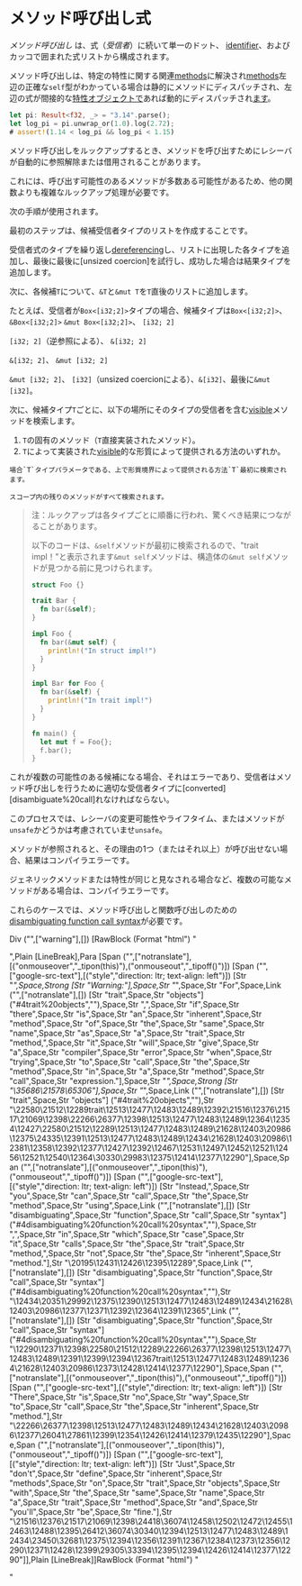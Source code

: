 # <!--Method-call expressions--> メソッド呼び出し式

<!--A  _method call_  consists of an expression (the *receiver*) followed by a single dot, an [identifier], and a parenthesized expression-list.-->
 _メソッド呼び出し_ は、式（*受信者*）に続いて単一のドット、 [identifier]、およびカッコで囲まれた式リストから構成されます。
<!--Method calls are resolved to associated [methods] on specific traits, either statically dispatching to a method if the exact `self` -type of the left-hand-side is known, or dynamically dispatching if the left-hand-side expression is an indirect [trait object](types.html#trait-objects).-->
メソッド呼び出しは、特定の特性に関する関連[methods]に解決され[methods]左辺の正確な`self`型がわかっている場合は静的にメソッドにディスパッチされ、左辺の式が間接的な[特性オブジェクトで](types.html#trait-objects)あれば動的にディスパッチされ[ます](types.html#trait-objects)。

```rust
let pi: Result<f32, _> = "3.14".parse();
let log_pi = pi.unwrap_or(1.0).log(2.72);
# assert!(1.14 < log_pi && log_pi < 1.15)
```

<!--When looking up a method call, the receiver may be automatically dereferenced or borrowed in order to call a method.-->
メソッド呼び出しをルックアップするとき、メソッドを呼び出すためにレシーバが自動的に参照解除または借用されることがあります。
<!--This requires a more complex lookup process than for other functions, since there may be a number of possible methods to call.-->
これには、呼び出す可能性のあるメソッドが多数ある可能性があるため、他の関数よりも複雑なルックアップ処理が必要です。
<!--The following procedure is used:-->
次の手順が使用されます。

<!--The first step is to build a list of candidate receiver types.-->
最初のステップは、候補受信者タイプのリストを作成することです。
<!--Obtain these by repeatedly [dereferencing][dereference] the receiver expression's type, adding each type encountered to the list, then finally attempting an [unsized coercion] at the end, and adding the result type if that is successful.-->
受信者式のタイプを繰り返し[dereferencing][dereference]し、リストに出現した各タイプを追加し、最後に最後に[unsized coercion]を試行し、成功した場合は結果タイプを追加します。
<!--Then, for each candidate `T`, add `&T` and `&mut T` to the list immediately after `T`.-->
次に、各候補`T`について、`&T`と`&mut T`を`T`直後のリストに追加します。

<!--For instance, if the receiver has type `Box<[i32;2]>`, then the candidate types will be `Box<[i32;2]>`, `&Box<[i32;2]>`, `&mut Box<[i32;2]>`, `[i32; 2]`-->
たとえば、受信者が`Box<[i32;2]>`タイプの場合、候補タイプは`Box<[i32;2]>`、 `&Box<[i32;2]>` `&mut Box<[i32;2]>`、 `[i32; 2]`
<!--`[i32; 2]` (by dereferencing), `&[i32; 2]`-->
`[i32; 2]`（逆参照による）、 `&[i32; 2]`
<!--`&[i32; 2]`, `&mut [i32; 2]`-->
`&[i32; 2]`、 `&mut [i32; 2]`
<!--`&mut [i32; 2]`, `[i32]` (by unsized coercion), `&[i32]`, and finally `&mut [i32]`.-->
`&mut [i32; 2]`、 `[i32]`（unsized coercionによる）、`&[i32]`、最後に`&mut [i32]`。

<!--Then, for each candidate type `T`, search for a [visible] method with a receiver of that type in the following places:-->
次に、候補タイプ`T`ごとに、以下の場所にそのタイプの受信者を含む[visible]メソッドを検索します。

1. <!--`T` 's inherent methods (methods implemented directly on `T`).-->
    `T`の固有のメソッド（`T`直接実装されたメソッド）。
1. <!--Any of the methods provided by a [visible] trait implemented by `T`.-->
    `T`によって実装された[visible]的な形質によって提供される方法のいずれか。
<!--If `T` is a type parameter, methods provided by trait bounds on `T` are looked up first.-->
    場合`T`タイプパラメータである、上で形質境界によって提供される方法`T`最初に検索されます。
<!--Then all remaining methods in scope are looked up.-->
    スコープ内の残りのメソッドがすべて検索されます。

> <!--Note: the lookup is done for each type in order, which can occasionally lead to surprising results.-->
> 注：ルックアップは各タイプごとに順番に行われ、驚くべき結果につながることがあります。
> <!--The below code will print "In trait impl!", because `&self` methods are looked up first, the trait method is found before the struct's `&mut self` method is found.-->
> 以下のコードは、`&self`メソッドが最初に検索されるので、"trait impl！"と表示されます`&mut self`メソッドは、構造体の`&mut self`メソッドが見つかる前に見つけられます。
> 
> ```rust
> struct Foo {}
> 
> trait Bar {
>   fn bar(&self);
> }
> 
> impl Foo {
>   fn bar(&mut self) {
>     println!("In struct impl!")
>   }
> }
> 
> impl Bar for Foo {
>   fn bar(&self) {
>     println!("In trait impl!")
>   }
> }
> 
> fn main() {
>   let mut f = Foo{};
>   f.bar();
> }
> ```

<!--If this results in multiple possible candidates, then it is an error, and the receiver must be [converted][disambiguate%20call] to an appropriate receiver type to make the method call.-->
これが複数の可能性のある候補になる場合、それはエラーであり、受信者はメソッド呼び出しを行うために適切な受信者タイプに[converted][disambiguate%20call]れなければならない。

<!--This process does not take into account the mutability or lifetime of the receiver, or whether a method is `unsafe`.-->
このプロセスでは、レシーバの変更可能性やライフタイム、またはメソッドが`unsafe`かどうかは考慮されていませ`unsafe`。
<!--Once a method is looked up, if it can't be called for one (or more) of those reasons, the result is a compiler error.-->
メソッドが参照されると、その理由の1つ（またはそれ以上）が呼び出せない場合、結果はコンパイラエラーです。

<!--If a step is reached where there is more than one possible method, such as where generic methods or traits are considered the same, then it is a compiler error.-->
ジェネリックメソッドまたは特性が同じと見なされる場合など、複数の可能なメソッドがある場合は、コンパイラエラーです。
<!--These cases require a [disambiguating function call syntax] for method and function invocation.-->
これらのケースでは、メソッド呼び出しと関数呼び出しのための[disambiguating function call syntax]が必要です。

Div ("",["warning"],[]) [RawBlock (Format "html") "</p>",Plain [LineBreak],Para [Span ("",["notranslate"],[("onmouseover","_tipon(this)"),("onmouseout","_tipoff()")]) [Span ("",["google-src-text"],[("style","direction: ltr; text-align: left")]) [Str "*",Space,Strong [Str "Warning:"],Space,Str "*",Space,Str "For",Space,Link ("",["notranslate"],[]) [Str "trait",Space,Str "objects"] ("#4trait%20objects",""),Space,Str ",",Space,Str "if",Space,Str "there",Space,Str "is",Space,Str "an",Space,Str "inherent",Space,Str "method",Space,Str "of",Space,Str "the",Space,Str "same",Space,Str "name",Space,Str "as",Space,Str "a",Space,Str "trait",Space,Str "method,",Space,Str "it",Space,Str "will",Space,Str "give",Space,Str "a",Space,Str "compiler",Space,Str "error",Space,Str "when",Space,Str "trying",Space,Str "to",Space,Str "call",Space,Str "the",Space,Str "method",Space,Str "in",Space,Str "a",Space,Str "method",Space,Str "call",Space,Str "expression."],Space,Str "*",Space,Strong [Str "\35686\21578\65306"],Space,Str "*",Space,Link ("",["notranslate"],[]) [Str "trait",Space,Str "objects"] ("#4trait%20objects",""),Str "\22580\21512\12289trait\12513\12477\12483\12489\12392\21516\12376\21517\21069\12398\22266\26377\12398\12513\12477\12483\12489\12364\12354\12427\22580\21512\12289\12513\12477\12483\12489\21628\12403\20986\12375\24335\12391\12513\12477\12483\12489\12434\21628\12403\20986\12381\12358\12392\12377\12427\12392\12467\12531\12497\12452\12521\12456\12521\12540\12364\30330\29983\12375\12414\12377\12290"],Space,Span ("",["notranslate"],[("onmouseover","_tipon(this)"),("onmouseout","_tipoff()")]) [Span ("",["google-src-text"],[("style","direction: ltr; text-align: left")]) [Str "Instead,",Space,Str "you",Space,Str "can",Space,Str "call",Space,Str "the",Space,Str "method",Space,Str "using",Space,Link ("",["notranslate"],[]) [Str "disambiguating",Space,Str "function",Space,Str "call",Space,Str "syntax"] ("#4disambiguating%20function%20call%20syntax",""),Space,Str ",",Space,Str "in",Space,Str "which",Space,Str "case",Space,Str "it",Space,Str "calls",Space,Str "the",Space,Str "trait",Space,Str "method,",Space,Str "not",Space,Str "the",Space,Str "inherent",Space,Str "method."],Str "\20195\12431\12426\12395\12289",Space,Link ("",["notranslate"],[]) [Str "disambiguating",Space,Str "function",Space,Str "call",Space,Str "syntax"] ("#4disambiguating%20function%20call%20syntax",""),Str "\12434\20351\29992\12375\12390\12513\12477\12483\12489\12434\21628\12403\20986\12377\12371\12392\12364\12391\12365",Link ("",["notranslate"],[]) [Str "disambiguating",Space,Str "function",Space,Str "call",Space,Str "syntax"] ("#4disambiguating%20function%20call%20syntax",""),Space,Str "\12290\12371\12398\22580\21512\12289\22266\26377\12398\12513\12477\12483\12489\12391\12399\12394\12367trait\12513\12477\12483\12489\12364\21628\12403\20986\12373\12428\12414\12377\12290"],Space,Span ("",["notranslate"],[("onmouseover","_tipon(this)"),("onmouseout","_tipoff()")]) [Span ("",["google-src-text"],[("style","direction: ltr; text-align: left")]) [Str "There",Space,Str "is",Space,Str "no",Space,Str "way",Space,Str "to",Space,Str "call",Space,Str "the",Space,Str "inherent",Space,Str "method."],Str "\22266\26377\12398\12513\12477\12483\12489\12434\21628\12403\20986\12377\26041\27861\12399\12354\12426\12414\12379\12435\12290"],Space,Span ("",["notranslate"],[("onmouseover","_tipon(this)"),("onmouseout","_tipoff()")]) [Span ("",["google-src-text"],[("style","direction: ltr; text-align: left")]) [Str "Just",Space,Str "don't",Space,Str "define",Space,Str "inherent",Space,Str "methods",Space,Str "on",Space,Str "trait",Space,Str "objects",Space,Str "with",Space,Str "the",Space,Str "same",Space,Str "name",Space,Str "a",Space,Str "trait",Space,Str "method",Space,Str "and",Space,Str "you'll",Space,Str "be",Space,Str "fine."],Str "\21516\12376\21517\21069\12398\24418\36074\12458\12502\12472\12455\12463\12488\12395\26412\36074\30340\12394\12513\12477\12483\12489\12434\23450\32681\12375\12394\12356\12391\12367\12384\12373\12356\12290\12371\12428\12399\29305\33394\12395\12394\12426\12414\12377\12290"]],Plain [LineBreak]]RawBlock (Format "html") "</p>"
<!--[IDENTIFIER]: identifiers.html
 [visible]: visibility-and-privacy.html
 [array]: types.html#array-and-slice-types
 [trait objects]: types.html#trait-objects
 [disambiguate call]: expressions/call-expr.html#disambiguating-function-calls
 [disambiguating function call syntax]: expressions/call-expr.html#disambiguating-function-calls
 [dereference]: expressions/operator-expr.html#the-dereference-operator
 [methods]: items/associated-items.html#methods
-->
[IDENTIFIER]: identifiers.html
 [visible]: visibility-and-privacy.html
 [array]: types.html#array-and-slice-types
 [trait objects]: types.html#trait-objects
 [disambiguate call]: expressions/call-expr.html#disambiguating-function-calls
 [disambiguating function call syntax]: expressions/call-expr.html#disambiguating-function-calls
 [dereference]: expressions/operator-expr.html#the-dereference-operator
 [methods]: items/associated-items.html#methods

